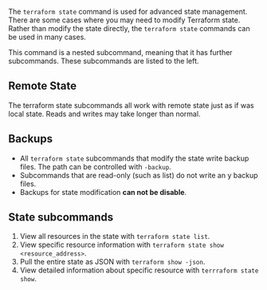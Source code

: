 The `terraform state` command is used for advanced state management. There are some cases where you may need to modify Terraform state.
Rather than modify the state directly, the `terraform state` commands can be used in many cases.

This command is a nested subcommand, meaning that it has further subcommands. These subcommands are listed to the left.
## Remote State
The terraform state subcommands all work with remote state just as if was local state. Reads and writes may take longer than normal.

## Backups
- All `terraform state` subcommands that modify the state write backup files. The path can be controlled with `-backup`.
- Subcommands that are read-only (such as list) do not write an y backup files.
- Backups for state modification **can not be disable**.

## State subcommands
1. View all resources in the state with `terraform state list`.
2. View specific resource information with `terraform state show <resource_address>`.
3. Pull the entire state as JSON with `terraform show -json`.
4. View detailed information about specific resource with `terrraform state show`.